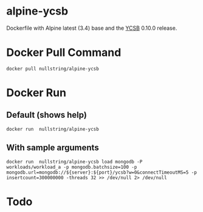 # alpine-ycsb
Dockerfile with Alpine latest (3.4) base and the [YCSB](https://github.com/brianfrankcooper/YCSB) 0.10.0 release.

# Docker Pull Command
```docker pull nullstring/alpine-ycsb```


# Docker Run
## Default (shows help)
```docker run  nullstring/alpine-ycsb```

## With sample arguments
```docker run  nullstring/alpine-ycsb load mongodb -P workloads/workload_a -p mongodb.batchsize=100 -p mongodb.url=mongodb://${server}:${port}/ycsb?w=0&connectTimeoutMS=5 -p insertcount=300000000 -threads 32 >> /dev/null 2> /dev/null ```


# Todo


